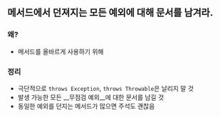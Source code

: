## 메서드에서 던져지는 모든 예외에 대해 문서를 남겨라.

### 왜?

- 메서드를 올바르게 사용하기 위해

### 정리

- 극단적으로 `throws Exception`, `throws Throwable`은 날리지 말 것
- 발생 가능한 모든 __무점검 예외__에 대한 문서를 남길 것
- 동일한 예외를 던지는 메서드가 많으면 주석도 괜찮음